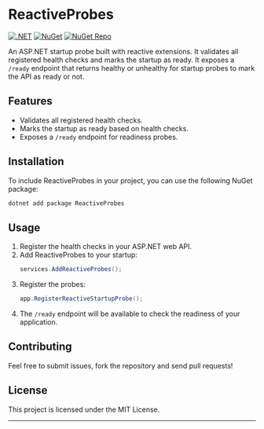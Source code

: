 # ReactiveProbes 
[![.NET](https://github.com/shyam-s00/ReactiveProbes/actions/workflows/dotnet.yml/badge.svg)](https://github.com/shyam-s00/ReactiveProbes/actions/workflows/dotnet.yml)  [![NuGet](https://github.com/shyam-s00/ReactiveProbes/actions/workflows/release.yml/badge.svg)](https://github.com/shyam-s00/ReactiveProbes/actions/workflows/release.yml)   [![NuGet Repo](https://img.shields.io/badge/nuget-v1.1.0-blue?style=flat&logo=nuget)](https://www.nuget.org/packages/ReactiveProbes)



An ASP.NET startup probe built with reactive extensions. It validates all registered health checks and marks the startup as ready. It exposes a `/ready` endpoint that returns healthy or unhealthy for startup probes to mark the API as ready or not.

## Features

- Validates all registered health checks.
- Marks the startup as ready based on health checks.
- Exposes a `/ready` endpoint for readiness probes.

## Installation

To include ReactiveProbes in your project, you can use the following NuGet package:

```sh
dotnet add package ReactiveProbes  
```


## Usage

1. Register the health checks in your ASP.NET web API.
2. Add ReactiveProbes to your startup:
   ```csharp
   services.AddReactiveProbes();
   ```
3. Register the probes:
   ```csharp
   app.RegisterReactiveStartupProbe();
   ```
4. The `/ready` endpoint will be available to check the readiness of your application.

## Contributing

Feel free to submit issues, fork the repository and send pull requests!

## License

This project is licensed under the MIT License.

---
